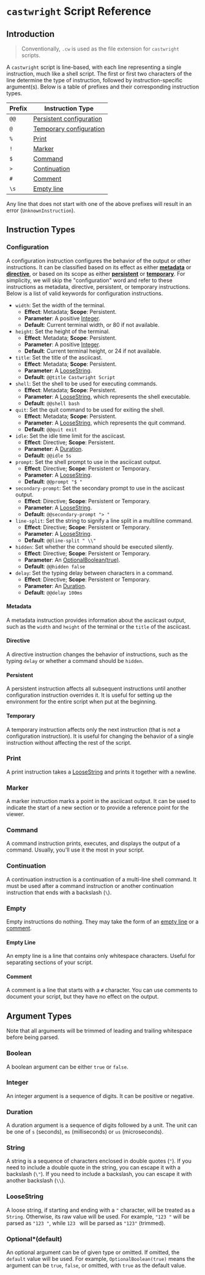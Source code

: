 # `castwright` Script Reference

## Introduction

> Conventionally, `.cw` is used as the file extension for `castwright` scripts.

A `castwright` script is line-based, with each line representing a single instruction, much like a shell script. The first or first two characters of the line determine the type of instruction, followed by instruction-specific argument(s). Below is a table of prefixes and their corresponding instruction types.

| Prefix | Instruction Type |
| ------ | ---------------- |
| `@@`   | [Persistent configuration](#persistent) |
| `@`    | [Temporary configuration](#temporary) |
| `%`    | [Print](#print) |
| `!`    | [Marker](#marker) |
| `$`    | [Command](#command) |
| `>`    | [Continuation](#continuation) |
| `#`    | [Comment](#comment) |
| `\s`   | [Empty line](#empty-line) |

Any line that does not start with one of the above prefixes will result in an error (`UnknownInstruction`).

## Instruction Types

### Configuration

A configuration instruction configures the behavior of the output or other instructions. It can be classified based on its effect as either [**metadata**](#metadata) or [**directive**](#directive), or based on its scope as either [**persistent**](#persistent) or [**temporary**](#temporary). For simplicity, we will skip the "configuration" word and refer to these instructions as metadata, directive, persistent, or temporary instructions. Below is a list of valid keywords for configuration instructions.

- `width`: Set the width of the terminal.
    - **Effect**: Metadata; **Scope**: Persistent.
    - **Parameter**: A positive [Integer](#integer).
    - **Default**: Current terminal width, or $80$ if not available.
- `height`: Set the height of the terminal.
    - **Effect**: Metadata; **Scope**: Persistent.
    - **Parameter**: A positive [Integer](#integer).
    - **Default**: Current terminal height, or $24$ if not available.
- `title`: Set the title of the asciicast.
    - **Effect**: Metadata; **Scope**: Persistent.
    - **Parameter**: A [LooseString](#loosestring).
    - **Default**: `@@title Castwright Script`
- `shell`: Set the shell to be used for executing commands.
    - **Effect**: Metadata; **Scope**: Persistent.
    - **Parameter**: A [LooseString](#loosestring), which represents the shell executable.
    - **Default**: `@@shell bash`
- `quit`: Set the quit command to be used for exiting the shell.
    - **Effect**: Metadata; **Scope**: Persistent.
    - **Parameter**: A [LooseString](#loosestring), which represents the quit command.
    - **Default**: `@@quit exit`
- `idle`: Set the idle time limit for the asciicast.
    - **Effect**: Directive; **Scope**: Persistent.
    - **Parameter**: A [Duration](#duration).
    - **Default**: `@@idle 5s`
- `prompt`: Set the shell prompt to use in the asciicast output.
    - **Effect**: Directive; **Scope**: Persistent or Temporary.
    - **Parameter**: A [LooseString](#loosestring).
    - **Default**: `@@prompt "$ "`
- `secondary-prompt`: Set the secondary prompt to use in the asciicast output.
    - **Effect**: Directive; **Scope**: Persistent or Temporary.
    - **Parameter**: A [LooseString](#loosestring).
    - **Default**: `@@secondary-prompt "> "`
- `line-split`: Set the string to signify a line split in a multiline command.
    - **Effect**: Directive; **Scope**: Persistent or Temporary.
    - **Parameter**: A [LooseString](#loosestring).
    - **Default**: `@@line-split " \\"`
- `hidden`: Set whether the command should be executed silently.
    - **Effect**: Directive; **Scope**: Persistent or Temporary.
    - **Parameter**: An [OptionalBoolean(true)](#optionaldefault).
    - **Default**: `@@hidden false`
- `delay`: Set the typing delay between characters in a command.
    - **Effect**: Directive; **Scope**: Persistent or Temporary.
    - **Parameter**: An [Duration](#duration).
    - **Default**: `@@delay 100ms`

#### Metadata

A metadata instruction provides information about the asciicast output, such as the `width` and `height` of the terminal or the `title` of the asciicast.

#### Directive

A directive instruction changes the behavior of instructions, such as the typing `delay` or whether a command should be `hidden`.

#### Persistent

A persistent instruction affects all subsequent instructions until another configuration instruction overrides it. It is useful for setting up the environment for the entire script when put at the beginning.

#### Temporary

A temporary instruction affects only the next instruction (that is not a configuration instruction). It is useful for changing the behavior of a single instruction without affecting the rest of the script.

### Print

A print instruction takes a [LooseString](#loosestring) and prints it together with a newline.

### Marker

A marker instruction marks a point in the asciicast output. It can be used to indicate the start of a new section or to provide a reference point for the viewer.

### Command

A command instruction prints, executes, and displays the output of a command. Usually, you'll use it the most in your script.

### Continuation

A continuation instruction is a continuation of a multi-line shell command. It must be used after a command instruction or another continuation instruction that ends with a backslash (`\`).

### Empty

Empty instructions do nothing. They may take the form of an [empty line](#empty-line) or a [comment](#comment).

#### Empty Line

An empty line is a line that contains only whitespace characters. Useful for separating sections of your script.

#### Comment

A comment is a line that starts with a `#` character. You can use comments to document your script, but they have no effect on the output.

## Argument Types

Note that all arguments will be trimmed of leading and trailing whitespace before being parsed.

### Boolean

A boolean argument can be either `true` or `false`.

### Integer

An integer argument is a sequence of digits. It can be positive or negative.

### Duration

A duration argument is a sequence of digits followed by a unit. The unit can be one of `s` (seconds), `ms` (milliseconds) or `us` (microseconds).

### String

A string is a sequence of characters enclosed in double quotes (`"`). If you need to include a double quote in the string, you can escape it with a backslash (`\"`). If you need to include a backslash, you can escape it with another backslash (`\\`).

### LooseString

A loose string, if starting and ending with a `"` character, will be treated as a `String`. Otherwise, its raw value will be used. For example, `"123 "` will be parsed as `"123 "`, while `123 ` will be parsed as `"123"` (trimmed).

### Optional\*(default)

An optional argument can be of given type or omitted. If omitted, the `default` value will be used. For example, `OptionalBoolean(true)` means the argument can be `true`, `false`, or omitted, with `true` as the default value.
